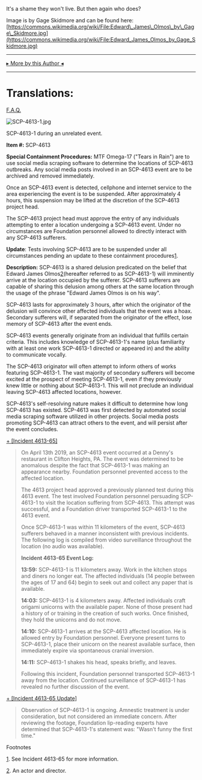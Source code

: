 It's a shame they won't live. But then again who does?

Image is by Gage Skidmore and can be found here: [https://commons.wikimedia.org/wiki/File:Edward\_James\_Olmos\_by\_Gage\_Skidmore.jpg](https://commons.wikimedia.org/wiki/File:Edward_James_Olmos_by_Gage_Skidmore.jpg)

* * *

[▸ More by this Author ◂](http://www.scp-wiki.net/dr-cimmerian-s-personnel-file)

* * *

Translations:
=============

[F.A.Q.](http://www.scp-wiki.net/component:info-ayers)

![SCP-4613-1.jpg](http://scp-wiki.wdfiles.com/local--files/scp-4613/SCP-4613-1.jpg)

SCP-4613-1 during an unrelated event.

**Item #:** SCP-4613

**Special Containment Procedures:** MTF Omega-17 ("Tears in Rain") are to use social media scraping software to determine the locations of SCP-4613 outbreaks. Any social media posts involved in an SCP-4613 event are to be archived and removed immediately.

Once an SCP-4613 event is detected, cellphone and internet service to the area experiencing the event is to be suspended. After approximately 4 hours, this suspension may be lifted at the discretion of the SCP-4613 project head.

The SCP-4613 project head must approve the entry of any individuals attempting to enter a location undergoing a SCP-4613 event. Under no circumstances are Foundation personnel allowed to directly interact with any SCP-4613 sufferers.

**Update**: Tests involving SCP-4613 are to be suspended under all circumstances pending an update to these containment procedures[1](javascript:;).

**Description:** SCP-4613 is a shared delusion predicated on the belief that Edward James Olmos[2](javascript:;)(hereafter referred to as SCP-4613-1) will imminently arrive at the location occupied by the sufferer. SCP-4613 sufferers are capable of sharing this delusion among others at the same location through the usage of the phrase "Edward James Olmos is on his way".

SCP-4613 lasts for approximately 3 hours, after which the originator of the delusion will convince other affected individuals that the event was a hoax. Secondary sufferers will, if separated from the originator of the effect, lose memory of SCP-4613 after the event ends.

SCP-4613 events generally originate from an individual that fulfills certain criteria. This includes knowledge of SCP-4613-1's name (plus familiarity with at least one work SCP-4613-1 directed or appeared in) and the ability to communicate vocally.

The SCP-4613 originator will often attempt to inform others of works featuring SCP-4613-1. The vast majority of secondary sufferers will become excited at the prospect of meeting SCP-4613-1, even if they previously knew little or nothing about SCP-4613-1. This will not preclude an individual leaving SCP-4613 affected locations, however.

SCP-4613's self-resolving nature makes it difficult to determine how long SCP-4613 has existed. SCP-4613 was first detected by automated social media scraping software utilized in other projects. Social media posts promoting SCP-4613 can attract others to the event, and will persist after the event concludes.

[+ \[Incident 4613-65\]](javascript:;)

> On April 13th 2019, an SCP-4613 event occurred at a Denny's restaurant in Clifton Heights, PA. The event was determined to be anomalous despite the fact that SCP-4613-1 was making an appearance nearby. Foundation personnel prevented access to the affected location.
> 
> The 4613 project head approved a previously planned test during this 4613 event. The test involved Foundation personnel persuading SCP-4613-1 to visit the location suffering from SCP-4613. This attempt was successful, and a Foundation driver transported SCP-4613-1 to the 4613 event.
> 
> Once SCP-4613-1 was within 11 kilometers of the event, SCP-4613 sufferers behaved in a manner inconsistent with previous incidents. The following log is compiled from video surveillance throughout the location (no audio was available).
> 
> **Incident 4613-65 Event Log:**
> 
> **13:59:** SCP-4613-1 is 11 kilometers away. Work in the kitchen stops and diners no longer eat. The affected individuals (14 people between the ages of 17 and 64) begin to seek out and collect any paper that is available.
> 
> **14:03:** SCP-4613-1 is 4 kilometers away. Affected individuals craft origami unicorns with the available paper. None of those present had a history of or training in the creation of such works. Once finished, they hold the unicorns and do not move.
> 
> **14:10:** SCP-4613-1 arrives at the SCP-4613 affected location. He is allowed entry by Foundation personnel. Everyone present turns to SCP-4613-1, place their unicorn on the nearest available surface, then immediately expire via spontaneous cranial inversion.
> 
> **14:11:** SCP-4613-1 shakes his head, speaks briefly, and leaves.
> 
> Following this incident, Foundation personnel transported SCP-4613-1 away from the location. Continued surveillance of SCP-4613-1 has revealed no further discussion of the event.

[+ \[Incident 4613-65 Update\]](javascript:;)

> Observation of SCP-4613-1 is ongoing. Amnestic treatment is under consideration, but not considered an immediate concern. After reviewing the footage, Foundation lip-reading experts have determined that SCP-4613-1's statement was: "Wasn't funny the first time."

Footnotes

[1](javascript:;). See Incident 4613-65 for more information.

[2](javascript:;). An actor and director.